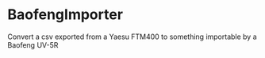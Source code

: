 # BaofengImporter
Convert a csv exported from a Yaesu FTM400 to something importable by a Baofeng UV-5R
